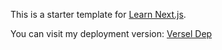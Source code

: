 This is a starter template for [Learn Next.js](https://nextjs.org/learn).

You can visit my deployment version: [Versel Dep](https://nextjs-blog-three-ruby-62.vercel.app/)
